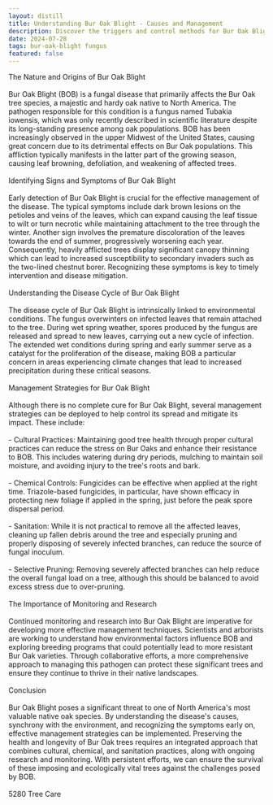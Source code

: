 ```yaml
---
layout: distill
title: Understanding Bur Oak Blight - Causes and Management
description: Discover the triggers and control methods for Bur Oak Blight, a tree disease, and how to effectively manage its impact on oaks.
date: 2024-07-28
tags: bur-oak-blight fungus
featured: false
---
```


The Nature and Origins of Bur Oak Blight<br /><br />Bur Oak Blight (BOB) is a fungal disease that primarily affects the Bur Oak tree species, a majestic and hardy oak native to North America. The pathogen responsible for this condition is a fungus named Tubakia iowensis, which was only recently described in scientific literature despite its long-standing presence among oak populations. BOB has been increasingly observed in the upper Midwest of the United States, causing great concern due to its detrimental effects on Bur Oak populations. This affliction typically manifests in the latter part of the growing season, causing leaf browning, defoliation, and weakening of affected trees.<br /><br />Identifying Signs and Symptoms of Bur Oak Blight<br /><br />Early detection of Bur Oak Blight is crucial for the effective management of the disease. The typical symptoms include dark brown lesions on the petioles and veins of the leaves, which can expand causing the leaf tissue to wilt or turn necrotic while maintaining attachment to the tree through the winter. Another sign involves the premature discoloration of the leaves towards the end of summer, progressively worsening each year. Consequently, heavily afflicted trees display significant canopy thinning which can lead to increased susceptibility to secondary invaders such as the two-lined chestnut borer. Recognizing these symptoms is key to timely intervention and disease mitigation.<br /><br />Understanding the Disease Cycle of Bur Oak Blight<br /><br />The disease cycle of Bur Oak Blight is intrinsically linked to environmental conditions. The fungus overwinters on infected leaves that remain attached to the tree. During wet spring weather, spores produced by the fungus are released and spread to new leaves, carrying out a new cycle of infection. The extended wet conditions during spring and early summer serve as a catalyst for the proliferation of the disease, making BOB a particular concern in areas experiencing climate changes that lead to increased precipitation during these critical seasons.<br /><br />Management Strategies for Bur Oak Blight<br /><br />Although there is no complete cure for Bur Oak Blight, several management strategies can be deployed to help control its spread and mitigate its impact. These include:<br /><br />- Cultural Practices: Maintaining good tree health through proper cultural practices can reduce the stress on Bur Oaks and enhance their resistance to BOB. This includes watering during dry periods, mulching to maintain soil moisture, and avoiding injury to the tree's roots and bark.<br /><br />- Chemical Controls: Fungicides can be effective when applied at the right time. Triazole-based fungicides, in particular, have shown efficacy in protecting new foliage if applied in the spring, just before the peak spore dispersal period.<br /><br />- Sanitation: While it is not practical to remove all the affected leaves, cleaning up fallen debris around the tree and especially pruning and properly disposing of severely infected branches, can reduce the source of fungal inoculum.<br /><br />- Selective Pruning: Removing severely affected branches can help reduce the overall fungal load on a tree, although this should be balanced to avoid excess stress due to over-pruning.<br /><br />The Importance of Monitoring and Research<br /><br />Continued monitoring and research into Bur Oak Blight are imperative for developing more effective management techniques. Scientists and arborists are working to understand how environmental factors influence BOB and exploring breeding programs that could potentially lead to more resistant Bur Oak varieties. Through collaborative efforts, a more comprehensive approach to managing this pathogen can protect these significant trees and ensure they continue to thrive in their native landscapes.<br /><br />Conclusion<br /><br />Bur Oak Blight poses a significant threat to one of North America's most valuable native oak species. By understanding the disease's causes, synchrony with the environment, and recognizing the symptoms early on, effective management strategies can be implemented. Preserving the health and longevity of Bur Oak trees requires an integrated approach that combines cultural, chemical, and sanitation practices, along with ongoing research and monitoring. With persistent efforts, we can ensure the survival of these imposing and ecologically vital trees against the challenges posed by BOB.<br /><br />5280 Tree Care
